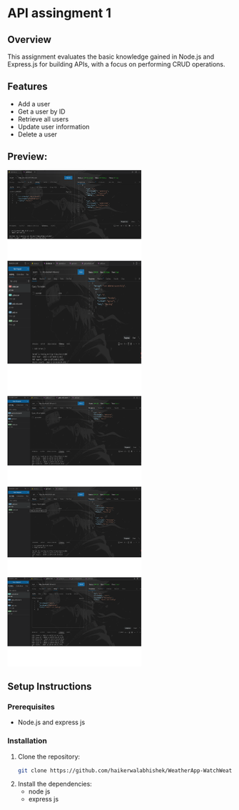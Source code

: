# API assingment 1

## Overview
This assignment evaluates the basic knowledge gained in Node.js and Express.js for building APIs, with a focus on performing CRUD operations.

## Features
- Add a user
- Get a user by ID
- Retrieve all users
- Update user information
- Delete a user

## Preview:

<img src="https://raw.githubusercontent.com/haikerwalabhishek/api-assignment-1/refs/heads/main/screenshots/addUser.png" height=200px width=300px>&nbsp;&nbsp;&nbsp;&nbsp;<img src="https://raw.githubusercontent.com/haikerwalabhishek/api-assignment-1/refs/heads/main/screenshots/deleteUser.png" height=300px width=300px>&nbsp;&nbsp;&nbsp;&nbsp;<img src="https://raw.githubusercontent.com/haikerwalabhishek/api-assignment-1/refs/heads/main/screenshots/getUserByUserId.png" height=200px width=300px>&nbsp;&nbsp;&nbsp;&nbsp;<img src="https://raw.githubusercontent.com/haikerwalabhishek/api-assignment-1/refs/heads/main/screenshots/getUsers.png" height=200px width=300px>&nbsp;&nbsp;&nbsp;&nbsp;<img src="https://raw.githubusercontent.com/haikerwalabhishek/api-assignment-1/refs/heads/main/screenshots/updateUser.png" height=200px width=300px>



## Setup Instructions

### Prerequisites
- Node.js and express js

### Installation
1. Clone the repository:
   ```bash
   git clone https://github.com/haikerwalabhishek/WeatherApp-WatchWeather.git
   
2. Install the dependencies:
   - node js
   - express js

